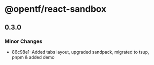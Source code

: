 # @opentf/react-sandbox

## 0.3.0

### Minor Changes

- 86c98e1: Added tabs layout, upgraded sandpack, migrated to tsup, pnpm & added demo
